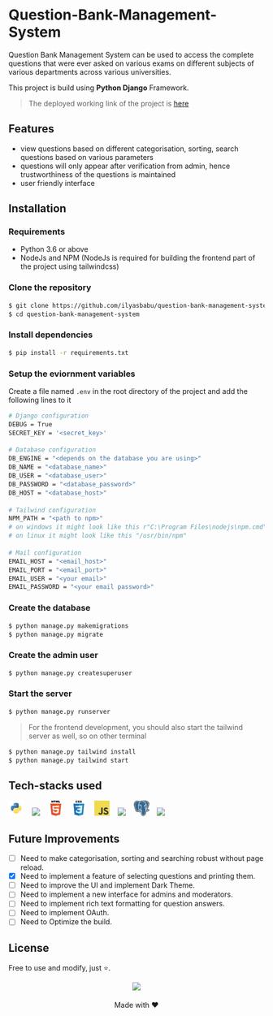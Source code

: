 # Question-Bank-Management-System

Question Bank Management System can be used to access the complete questions that were ever asked on various exams on different subjects of various departments across various universities.

This project is build using **Python Django** Framework.

> The deployed working link of the project is [here](https://questionbank.kripaelectrolysis.com/)

## Features

- view questions based on different categorisation, sorting, search questions based on various parameters
- questions will only appear after verification from admin, hence trustworthiness of the questions is maintained
- user friendly interface

## Installation

### Requirements
- Python 3.6 or above
- NodeJs and NPM (NodeJs is required for building the frontend part of the project using tailwindcss)

### Clone the repository
```bash
$ git clone https://github.com/ilyasbabu/question-bank-management-system.git
$ cd question-bank-management-system
```

### Install dependencies
```bash
$ pip install -r requirements.txt
```

### Setup the eviornment variables

Create a file named `.env` in the root directory of the project and add the following lines to it

```bash
# Django configuration
DEBUG = True
SECRET_KEY = '<secret_key>'

# Database configuration
DB_ENGINE = "<depends on the database you are using>"
DB_NAME = "<database_name>"
DB_USER = "<database_user>"
DB_PASSWORD = "<database_password>"
DB_HOST = "<database_host>"

# Tailwind configuration
NPM_PATH = "<path to npm>"
# on windows it might look like this r"C:\Program Files\nodejs\npm.cmd"
# on linux it might look like this "/usr/bin/npm"

# Mail configuration
EMAIL_HOST = "<email_host>"
EMAIL_PORT = "<email_port>"
EMAIL_USER = "<your email>"
EMAIL_PASSWORD = "<your email password>"
```

### Create the database

```bash
$ python manage.py makemigrations
$ python manage.py migrate
```

### Create the admin user

```bash
$ python manage.py createsuperuser
```

### Start the server

```bash
$ python manage.py runserver
```

> For the frontend development, you should also start the tailwind server as well, so on other terminal

```bash
$ python manage.py tailwind install
$ python manage.py tailwind start
``` 


## Tech-stacks used

[<code><img height="30" src="https://raw.githubusercontent.com/github/explore/80688e429a7d4ef2fca1e82350fe8e3517d3494d/topics/python/python.png"></code>](https://www.python.org/)
&nbsp;&nbsp;
[<code><img height="30" src="https://avatars.githubusercontent.com/u/27804?s=200&v=4"></code>](https://www.djangoproject.com/) 
&nbsp;&nbsp;
[<code><img height="30" src="https://raw.githubusercontent.com/github/explore/80688e429a7d4ef2fca1e82350fe8e3517d3494d/topics/html/html.png"></code>](https://developer.mozilla.org/en-US/docs/Web/HTML) 
&nbsp;&nbsp;
[<code><img height="30" src="https://raw.githubusercontent.com/github/explore/80688e429a7d4ef2fca1e82350fe8e3517d3494d/topics/css/css.png"></code>](https://developer.mozilla.org/en-US/docs/Web/CSS)
&nbsp;&nbsp;
[<code><img height="30" src="https://raw.githubusercontent.com/github/explore/80688e429a7d4ef2fca1e82350fe8e3517d3494d/topics/javascript/javascript.png"></code>](https://developer.mozilla.org/en-US/docs/Web/JavaScript) 
&nbsp;&nbsp;
[<code><img height="30" src="https://cdn3.iconfinder.com/data/icons/social-media-2169/24/social_media_social_media_logo_git-512.png"></code>](https://git-scm.com/downloads)
&nbsp;&nbsp;
[<code><img height="30" src="https://raw.githubusercontent.com/github/explore/80688e429a7d4ef2fca1e82350fe8e3517d3494d/topics/postgresql/postgresql.png"></code>](https://www.postgresql.org/) 
&nbsp;&nbsp;
[<code><img height="30" src="https://avatars.githubusercontent.com/u/67109815?s=200&v=4"></code>](https://tailwindcss.com/) 
&nbsp;&nbsp;

## Future Improvements

- [ ] Need to make categorisation, sorting and searching robust without page reload.
- [x] Need to implement a feature of selecting questions and printing them.
- [ ] Need to improve the UI and implement Dark Theme.
- [ ] Need to implement a new interface for admins and moderators.
- [ ] Need to implement rich text formatting for question answers.
- [ ] Need to implement OAuth.
- [ ] Need to Optimize the build.

## License

Free to use and modify, just ⭐.

<p align="center">
 <img src="https://c.tenor.com/Ew3ZGdPEOTcAAAAd/remus-lupin.gif" /> </br></br> 
 <span> Made with ❤ </span>      
</p>